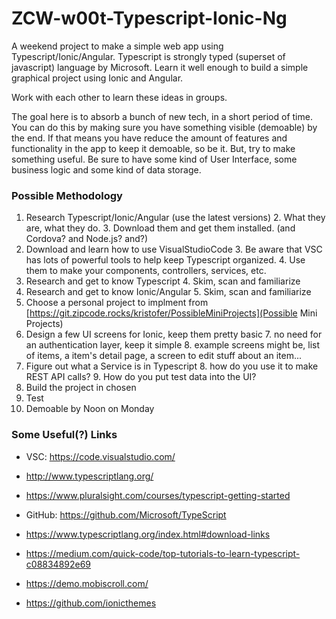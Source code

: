 # ZCW-w00t-Typescript-Ionic-Ng

A weekend project to make a simple web app using Typescript/Ionic/Angular. Typescript is strongly typed (superset of javascript) language by Microsoft. Learn it well enough to build a simple graphical project using Ionic and Angular.

Work with each other to learn these ideas in groups.

The goal here is to absorb a bunch of new tech, in a short period of time. You can do this by making sure you have something visible (demoable) by the end. If that means you have reduce the amount of features and functionality in the app to keep it demoable, so be it. But, try to make something useful. Be sure to have some kind of User Interface, some business logic and some kind of data storage.

### Possible Methodology
1. Research Typescript/Ionic/Angular (use the latest versions)
    2. What they are, what they do.
    3. Download them and get them installed. (and Cordova? and Node.js? and?)
2. Download and learn how to use VisualStudioCode
    3. Be aware that VSC has lots of powerful tools to help keep Typescript organized.
    4. Use them to make your components, controllers, services, etc.
3. Research and get to know Typescript
    4. Skim, scan and familiarize
4. Research and get to know Ionic/Angular
    5. Skim, scan and familiarize
5. Choose a personal project to implment from [https://git.zipcode.rocks/kristofer/PossibleMiniProjects](Possible Mini Projects)
6. Design a few UI screens for Ionic, keep them pretty basic
    7. no need for an authentication layer, keep it simple
    8. example screens might be, list of items, a item's detail page, a screen to edit stuff about an item...
7. Figure out what a Service is in Typescript
    8. how do you use it to make REST API calls?
    9. How do you put test data into the UI?
8. Build the project in chosen
9. Test
10. Demoable by Noon on Monday

### Some Useful(?) Links

* VSC: <https://code.visualstudio.com/>
* <http://www.typescriptlang.org/>
* <https://www.pluralsight.com/courses/typescript-getting-started>

* GitHub: <https://github.com/Microsoft/TypeScript>
* <https://www.typescriptlang.org/index.html#download-links>
* <https://medium.com/quick-code/top-tutorials-to-learn-typescript-c08834892e69>
* <https://demo.mobiscroll.com/>
* <https://github.com/ionicthemes>